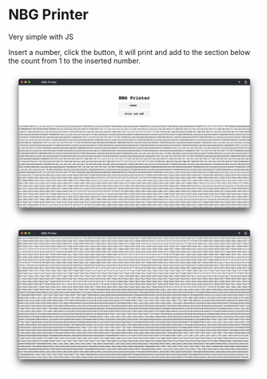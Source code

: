 # NBG Printer

Very simple with JS

Insert a number, click the button, it will print and add to the section below the count from 1 to the inserted number.

<img src="./01.png">

<img src="./02.png">